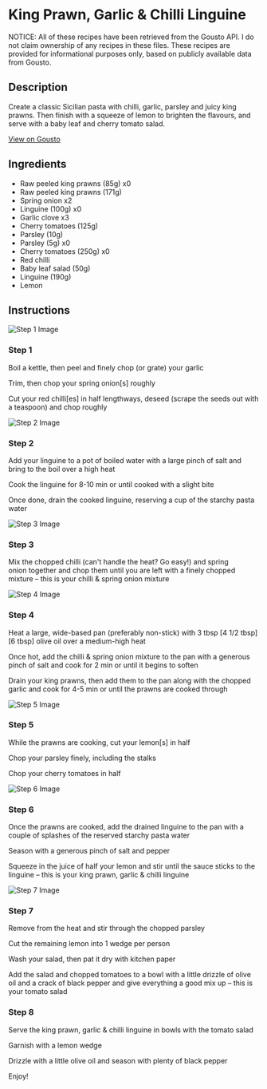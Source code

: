 # King Prawn, Garlic & Chilli Linguine

NOTICE: All of these recipes have been retrieved from the Gousto API. I do not claim ownership of any recipes in these files. These recipes are provided for informational purposes only, based on publicly available data from Gousto.

## Description

Create a classic Sicilian pasta with chilli, garlic, parsley and juicy king prawns. Then finish with a squeeze of lemon to brighten the flavours, and serve with a baby leaf and cherry tomato salad.

[View on Gousto](https://www.gousto.co.uk/recipes/cookbook/king-prawn-garlic-chilli-linguine-with-rocket)

## Ingredients

- Raw peeled king prawns (85g) x0
- Raw peeled king prawns (171g)
- Spring onion x2
- Linguine (100g) x0
- Garlic clove x3
- Cherry tomatoes (125g)
- Parsley (10g)
- Parsley (5g) x0
- Cherry tomatoes (250g) x0
- Red chilli
- Baby leaf salad (50g)
- Linguine (190g)
- Lemon

## Instructions

![Step 1 Image](https://production-media.gousto.co.uk/cms/recipe-step-image/step-1-1599558393156-x200.jpg)

### Step 1

Boil a kettle, then peel and finely chop (or grate) your garlic

Trim, then chop your spring onion[s] roughly

Cut your red chilli[es] in half lengthways, deseed (scrape the seeds out with a teaspoon) and chop roughly

![Step 2 Image](https://production-media.gousto.co.uk/cms/recipe-step-image/step-2-1599558400100-x200.jpg)

### Step 2

Add your linguine to a pot of boiled water with a large pinch of salt and bring to the boil over a high heat

Cook the linguine for 8-10 min or until cooked with a slight bite

Once done, drain the cooked linguine, reserving a cup of the starchy pasta water

![Step 3 Image](https://production-media.gousto.co.uk/cms/recipe-step-image/step-3-1599558413582-x200.jpg)

### Step 3

Mix the chopped chilli (can't handle the heat? Go easy!) and spring onion together and chop them until you are left with a finely chopped mixture – this is your chilli & spring onion mixture

![Step 4 Image](https://production-media.gousto.co.uk/cms/recipe-step-image/step-4-1599558420188-x200.jpg)

### Step 4

Heat a large, wide-based pan (preferably non-stick) with 3 tbsp<span class="text-purple"> [4 1/2 tbsp] </span><span class="text-danger">[6 tbsp] </span>olive oil over a medium-high heat

Once hot, add the chilli & spring onion mixture to the pan with a generous pinch of salt and cook for 2 min or until it begins to soften

Drain your king prawns, then add them to the pan along with the chopped garlic and cook for 4-5 min or until the prawns are cooked through

![Step 5 Image](https://production-media.gousto.co.uk/cms/recipe-step-image/Step-5-1599558432077-x200.jpg)

### Step 5

While the prawns are cooking, cut your lemon[s] in half

Chop your parsley finely, including the stalks

Chop your cherry tomatoes in half

![Step 6 Image](https://production-media.gousto.co.uk/cms/recipe-step-image/step-6-1599558438557-x200.jpg)

### Step 6

Once the prawns are cooked, add the drained linguine to the pan with a couple of splashes of the reserved starchy pasta water

Season with a generous pinch of salt and pepper

Squeeze in the juice of half your lemon and stir until the sauce sticks to the linguine – this is your king prawn, garlic & chilli linguine

![Step 7 Image](https://production-media.gousto.co.uk/cms/recipe-step-image/Step-7-1599558451597-x200.jpg)

### Step 7

Remove from the heat and stir through the chopped parsley

Cut the remaining lemon into 1 wedge per person

Wash your salad, then pat it dry with kitchen paper

Add the salad and chopped tomatoes to a bowl with a little drizzle of olive oil and a crack of black pepper and give everything a good mix up – this is your tomato salad

### Step 8

Serve the king prawn, garlic & chilli linguine in bowls with the tomato salad

Garnish with a lemon wedge

Drizzle with a little olive oil and season with plenty of black pepper

Enjoy!

